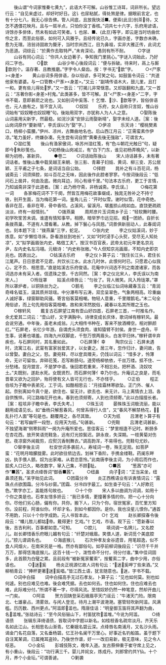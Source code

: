 <!-- { "loadSidebar": true } -->
　　後山谓“今词家惟秦七黄九”，此语大不可解。山谷惟工诗耳，词非所长。望远行云：“自见来虚过，却好时好日。这讠也尿粘腻，得处煞是律。据眼前言定，也有十分七八，我无心徐告佛。管人间底，且放我快活■。便索{此旦}别茶待，又怎不遇偎花映月。且与一斑半点，只怕你没丁香核。”词共七十六字，乐府用谚语，诗馀亦多俳体，然未有如此可笑者。讠也尿、■、{此旦}等字，即云是当时坊曲优伶之言，而至此俗亵，如何可入风雅乎。且经传讹已久，字画亦差，字数亦未确，愈为无理。涪翁诗固故为聱牙，当时宗尚西江，目为鼻祖，实非大雅正传，此词尤为恶道。词综云：“於黄作去取特严。”未肯深论。愚则有所不耐。
　　○字谜
　　山谷有同心词云：“你共人女边著子，争知我门里挑心。”字谜入词始此，乃好闷二字也。
　　○歆
　　山谷少年心後段词云：“便与拆破。待来时，鬲上与厮歆则个。温存著、且教推磨。”字字令人粲齿。按：字书无“歆”字。
　　○<尸豕><身差>
　　黄山谷词多用俳语，杂以俗谚，多可笑之句。如鼓笛令词云：“共道他家有婆婆。与一口管教<尸豕><身差>。”又云：“副靖传语木大，鼓儿里，且打一和。更有些儿得处罗。”又一首云：“打揭儿非常惬意。又却跋翻和九底。”又一首云：“冻著你影<身差>村鬼。”此类甚多，皆不可解。且“<尸豕><身差>”二字，字书不载，意即甚麽之讹也。又如别词中奚落、忄乞憎、沙、歆等字，皆俗俳语也，元人曲有之，皆不宜入词。
　　○奴奴
　　乐府，女人自称只言奴，惟山谷词始有“奴奴睡也奴奴睡”句。後始用双字，亦犹称人为人人之意。
　　○娶陈後山词喜用尖新字，然最稳。如浣沙溪“安排云雨娶新晴”，娶字未经人道。［案：後山岗词原作“要新晴”，李氏误以为“娶”字。］
　　○伊凉
　　乐天诗：“樱桃樊素口，杨柳小蛮腰。”伊州、凉州，古舞曲地名也。后山西江月云：“正需蛮素作伊凉。”笔力虽好，终嫌杂凑。先生尝有词自赞“黄秦去後无强敌”，可谓言大。
　　○湿红笺
　　後山有渔家傲词，咏苏州湿红笺，有“色斗朝花光触日”句，疑即今朱砂笺也。
　　○初杨後山岗减兰，有“白下门东，谁见初杨弄晚风”，以新柳为初杨，甚新异。
　　●卷二
　　○词话始陈後山
　　宋人诗话甚多，未有著词话者。惟後山集中载吴越王来朝、张三影、青幕子妇妓、黄词、柳三变、苏公居颖、王平甫之子七条，是词话当自公始。
　　○择腔
　　晁补之有斗百花词，杨诚斋云：词须择腔，如斗百花之无味，因此後作此腔者寥寥。今按词後段云：“低问石上凿井，何由及底。微向耳边，同心有缘千里。”句法本古乐府，更工于言情，乃知诚斋非深于此道者。［案：此乃杨守斋，非杨诚斋。李氏误。］
　　○梅花第一词
　　各家梅花词不下千阕，然皆互用梅花故事缀成，独晁无咎补之不持寸铁，别开生面，当为梅花第一词。鉴角儿云：“开时似雪。谢时似雪。花中奇绝。香非在蕊，香非在萼，骨中香彻。占溪风，留溪月。堪羞损山桃如血。直饶更疏疏淡淡，终有一般情别。”
　　○拨燕巢
　　周邦彦片玉词南乡子云：“轻软舞时腰。初学吹笙苦未调。谁遣有情知事早。相撩。暗举罗巾远见招。痴一团娇。自折长条拨燕巢。不道有人潜看著。从教。掉下鬟心与凤翘。”词景俱新丽动人，此春闺词也。刻本题下注：“拨燕巢”三字，蛇足。
　　○张内史
　　李之仪姑溪词，妙于炼意。如“步懒恰寻床。卧看游丝到地长”，又如“时时浸手心头熨，受尽无人知处凉”，又“拟学画眉张内史，略借工夫”。按汉书百官表，武帝太初元年更名京兆尹，左内史名左冯翊。元稹诗：“内史称张敞。”今人但知京兆画眉，不知内史即京兆也。因表出之。
　　○姑溪古乐府
　　李之仪卜算子云：“我住长江头，君住长江尾声。日日思君不见君，共饮长江水。此水几时休，此恨何时已。只愿君心似我心，定不负、相思意。”直是姑溪古乐府俊语。花庵中兴词选不列之南渡诸家，而各词选亦未有采入者。信遗珠之恨，千古同然。［案：李之仪北宋人，李氏误以为南宋人。］
　　○玲珑罩
　　姑溪点绛唇云：“匀妆了。背人微笑。风入玲珑罩。”罩所以罩炉者，以铜铁丝为之。
　　○鹅毛
　　李之仪临江仙词咏藏春玉云：“青润奇峰名韫玉，温其质并琼瑶。中分瀑布写云涛，双峦呈翠色，气象两相高。珍重幽人诚好事，绿窗聊助风骚。寄言俗客莫相嘲。物轻人意重，千里赠鹅毛。”末二句全用俗谚，而上句先用俗客莫相嘲，故和来浑然脱俗，藏春以名其所赠之玉也。
　　○稼轩风
　　戴复古石屏望江南有壶山好四首，石屏老三首，一时推名作。余尤爱其二词云：“壶山好，文字满胸中。诗律变成长庆体，歌词绰有稼轩风。最会说穷通。中年後，虽老未成翁。儿大相传书种在，客来不放酒樽空。相对醉颜红。”“石屏老，长忆少年游。自谓虎头须食肉，谁知猿臂不封侯。身世一虚舟。平生事，说著也堪羞。四海九州双脚底，千愁万恨两眉头。白发早归休。”稼轩谓辛弃疾也，与石屏同时，其名重如此。
　　○石屏薄亻幸
　　陶宗仪云：石屏未遇时，流寓江右，武甯有富家翁爱其才，以女妻之。居三年，忽作归计，妻问故，告以曾娶。妻白之父，怒。妻宛释，尽以奁具赠夫，仍饯以词云：“惜多才，怜薄命，无计可留妆。弃碎花笺，忍写断肠句。道旁杨柳依依，千丝万缕。抵不住、一分愁绪。捉月盟言，不是梦中语。後回君若重来，不相忘处。把杯酒、浇奴坟土。”夫既别，遂赴水死。女既贤烈，而石屏何薄亻幸乃尔也。升庵讥之良是，而毛晋辈又欲为之回护，殆将使有文人皆可无行也，不亦怪乎。
　　○正伯
　　程正伯垓为子瞻中表弟兄，工于词。如酷相思云：“月挂霜林寒欲坠。正门外、催人起。奈别离如今真个是，欲住也、留无计。欲去也、来无计。马上离情衣上泪。各自供憔悴。问江路梅花开也未。春到也须频寄。人到也须频寄。”此以白描擅长者。［案：程垓非子瞻中表，李氏失考。］
　　○珠玉词
　　晏殊珠玉词极流丽，能以翻用成语见长。如“垂杨只解惹春风，何曾系得行人住”，又“春风不解禁杨花，乱扑行人面”等句是也。翻覆用之，各尽其致。
　　○天为纸
　　吕渭老卜算子有句云：“若写幽怀一段愁，应用天为纸。”句甚新。
　　○兜鞋
　　吕渭老词甚新，不独望海潮“侧寒斜雨”一阕为升庵所爱也。思佳客云：“梦里相逢不记时。断肠多在杏花西。放开笑语兜鞋急，远有灯光掠鬓迟。辞永夜，失深期。一枝黄菊对伤悲。夜凉窗外闻裁剪，应熨沉香制舞衣。”调高韵浑，不易得也。兜鞋句尤妙。
　　○窜李後主词
　　杜安世词多袭前人，寿域词一卷，殊无足观。如菩萨蛮：“花明月暗朦胧雾。此时欲往侬边去。划袜下香阶。手携金缕鞋。药阑东畔凶，执手偎人颤。奴为出家难。从君恣意怜。”此南唐李後主词，为小周后而作也，脍炙人口已久，略改数字，窜入己集，不顾耻。
　　○■茜
　　“葱茜”亦可作“■茜”。圣求点绛唇词“御香■茜”。
　　○纽鼻
　　向子词：“正当呆坐，纽鼻须还我。”呆字始见此词。
　　○团霜分冷
　　炎正西樵语业有诉衷情词云：“露珠点点欲围霜。分冷与纱窗。”团霜、分冷四字最工。如生查子句云：“人好欺花色。”欺字亦工，盖能炼句故也。
　　○十个你
　　宋人多以曲调为词调，如用十个你之类是也。石孝友惜多娇云：“我已多情，更撞著多情的你。把一心十分向你。尽他们劣心肠，偏有你。共你。搬下人，只为个你。宿世冤家，百忙里方知你。没前程，阿谁似你。坏却才名，到如今都因你。是你。我也没星儿恨你。”通首不用韵，只以十个你字成韵。元人书皆本此。
　　○忄乞戏
　　赵长卿探春令後段云：“幡儿胜儿都姑帝。戴得更忄乞戏。”忄乞戏，市语。观下云：“愿新春以後，吉吉利利，百事都如意。”可知。
　　○腔儿
　　填词调一名牌儿，又名腔儿。赵长卿惜香乐府眼儿媚有句云：“纤楚对蛾眉。笑偎人道，新词觅个美底腔儿。”腔儿谓调名也。
　　○海底猴儿
　　石次仲孝友金谷遗音，用笔超逸，似不食人间烟火，在南宋另是一格。然亦有鄙俗句。如亭前柳词後段云：“识尽千千并万万，那得恁海底猴儿。这百十钱一个，泼性命不分付，待分付谁。”集中佳词固多，此首颇为白璧之累。且前段有“被新冤家矍索”，按矍索二字，曲中少用，亦俗语也。
　　○迷奚
　　杨炎正桃源忆故人词有句云：“迷奚呷丁些来酒。”又柳梢青云：“捧杯更著迷奚唱。”皆江西土语，犹言随意也。迷，字书不载。
　　○词中白描
　　词中白描高手无过石孝友。卜算子云：“见也如何莫。别也如何遽。别也应难见也难。後会难凭据。去也如何去。住也如何住。住也应难去也难，此际难分付。”所谓不著一字，尽得风流。至惜奴娇仍然一种笔意，然却开曲儿一门矣。
　　○阿滥
　　贺方回铸登采石蛾眉亭天门谣云：“牛渚天门险。限南北、七雄豪占。清雾敛。与闲人登览。待月上潮平波滟滟。塞管轻吹新阿滥。风满槛。历历数、西州更点。”阿滥即滥也。隋唐佳话：“明皇御玉笛将其声翻为曲，名滥堆。”张祜诗云：“至今风俗骊山下，村笛犹吹滥堆。”今讹为阿滥。
　　○绮语债
　　张辑东泽绮语债，皆取词中字题以新名。如桂枝香名疏帘淡月。齐天乐名如此江山。长相思名山渐青。忆秦娥名碧云深。点绛唇名南浦月，又名沙头雨。谒金门名花自落，又名垂杨碧。忆王孙名阑干万里心。好事近名钓船笛。虽于题下自注寓某调，已属掩耳盗铃。乃後世作谱，好一一改旧易新，极无意味，见之令人呕恶。
　　○小金坛
　　彭城伎陈文，晚年入道。友古蔡伸重于崔守席上见之，有小重山，後段云：“功行满三千。婴儿并姹女，炼成丹。刘郎曾约共仙。十个月，养个小金坛。”可谓善谑。
　　○剿袭
